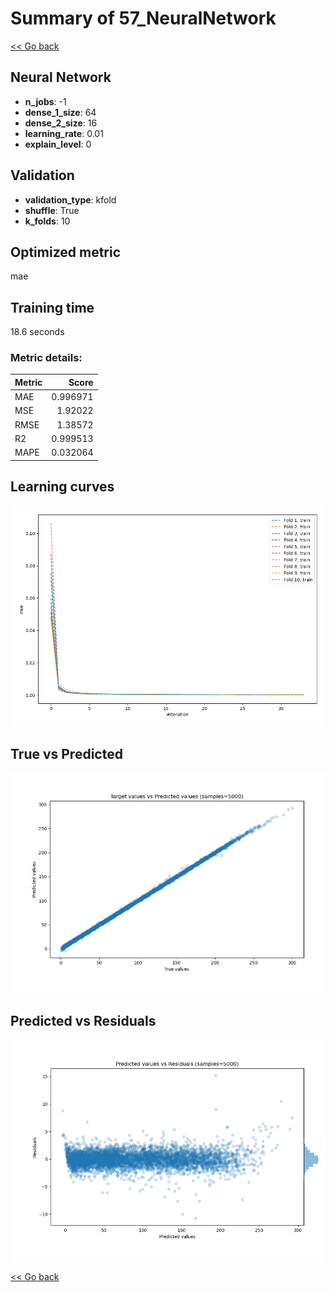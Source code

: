 # Summary of 57_NeuralNetwork

[<< Go back](../README.md)


## Neural Network
- **n_jobs**: -1
- **dense_1_size**: 64
- **dense_2_size**: 16
- **learning_rate**: 0.01
- **explain_level**: 0

## Validation
 - **validation_type**: kfold
 - **shuffle**: True
 - **k_folds**: 10

## Optimized metric
mae

## Training time

18.6 seconds

### Metric details:
| Metric   |    Score |
|:---------|---------:|
| MAE      | 0.996971 |
| MSE      | 1.92022  |
| RMSE     | 1.38572  |
| R2       | 0.999513 |
| MAPE     | 0.032064 |



## Learning curves
![Learning curves](learning_curves.png)
## True vs Predicted

![True vs Predicted](true_vs_predicted.png)


## Predicted vs Residuals

![Predicted vs Residuals](predicted_vs_residuals.png)



[<< Go back](../README.md)
